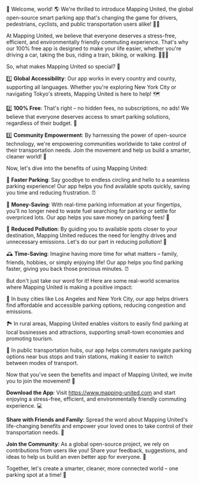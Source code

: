 🚀 Welcome, world! 🌎 We're thrilled to introduce Mapping United, the global open-source smart parking app that's changing the game for drivers, pedestrians, cyclists, and public transportation users alike! 🚌💨

At Mapping United, we believe that everyone deserves a stress-free, efficient, and environmentally friendly commuting experience. That's why our 100% free app is designed to make your life easier, whether you're driving a car, taking the bus, riding a train, biking, or walking. 🚶‍♀️🚌

So, what makes Mapping United so special? 🤔

1️⃣ **Global Accessibility**: Our app works in every country and county, supporting all languages. Whether you're exploring New York City or navigating Tokyo's streets, Mapping United is here to help! 🗺️

2️⃣ **100% Free**: That's right – no hidden fees, no subscriptions, no ads! We believe that everyone deserves access to smart parking solutions, regardless of their budget. 💸

3️⃣ **Community Empowerment**: By harnessing the power of open-source technology, we're empowering communities worldwide to take control of their transportation needs. Join the movement and help us build a smarter, cleaner world! 🌟

Now, let's dive into the benefits of using Mapping United:

🚗 **Faster Parking**: Say goodbye to endless circling and hello to a seamless parking experience! Our app helps you find available spots quickly, saving you time and reducing frustration. ⏰

💸 **Money-Saving**: With real-time parking information at your fingertips, you'll no longer need to waste fuel searching for parking or settle for overpriced lots. Our app helps you save money on parking fees! 🤑

🌿 **Reduced Pollution**: By guiding you to available spots closer to your destination, Mapping United reduces the need for lengthy drives and unnecessary emissions. Let's do our part in reducing pollution! 🌱

🕰️ **Time-Saving**: Imagine having more time for what matters – family, friends, hobbies, or simply enjoying life! Our app helps you find parking faster, giving you back those precious minutes. ⏰

But don't just take our word for it! Here are some real-world scenarios where Mapping United is making a positive impact:

🌆 In busy cities like Los Angeles and New York City, our app helps drivers find affordable and accessible parking options, reducing congestion and emissions.

🏞️ In rural areas, Mapping United enables visitors to easily find parking at local businesses and attractions, supporting small-town economies and promoting tourism.

🚌 In public transportation hubs, our app helps commuters navigate parking options near bus stops and train stations, making it easier to switch between modes of transport.

Now that you've seen the benefits and impact of Mapping United, we invite you to join the movement! 🌟

**Download the App**: Visit https://www.mapping-united.com and start enjoying a stress-free, efficient, and environmentally friendly commuting experience. 💻

**Share with Friends and Family**: Spread the word about Mapping United's life-changing benefits and empower your loved ones to take control of their transportation needs. 🤝

**Join the Community**: As a global open-source project, we rely on contributions from users like you! Share your feedback, suggestions, and ideas to help us build an even better app for everyone. 💬

Together, let's create a smarter, cleaner, more connected world – one parking spot at a time! 🌟